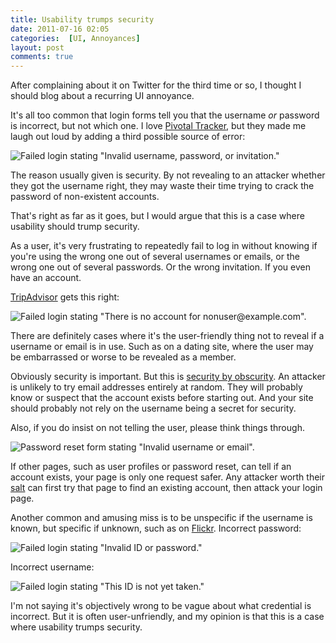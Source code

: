 ```yaml
---
title: Usability trumps security
date: 2011-07-16 02:05
categories:  [UI, Annoyances]
layout: post
comments: true
---
```


After complaining about it on Twitter for the third time or so, I thought I should blog about a recurring UI annoyance.

It's all too common that login forms tell you that the username *or* password is incorrect, but not which one. I love [Pivotal Tracker](https://www.pivotaltracker.com/), but they made me laugh out loud by adding a third possible source of error:

![Failed login stating "Invalid username, password, or invitation."](http://dl.dropbox.com/u/546793/blog/2011-07-16-usability-trumps-security/pivotal-login.png)

The reason usually given is security. By not revealing to an attacker whether they got the username right, they may waste their time trying to crack the password of non-existent accounts.

That's right as far as it goes, but I would argue that this is a case where usability should trump security.

As a user, it's very frustrating to repeatedly fail to log in without knowing if you're using the wrong one out of several usernames or emails, or the wrong one out of several passwords. Or the wrong invitation. If you even have an account.

[TripAdvisor](http://tripadvisor.com) gets this right:

![Failed login stating "There is no account for nonuser@example.com".](http://dl.dropbox.com/u/546793/blog/2011-07-16-usability-trumps-security/tripadvisor-login.png)

There are definitely cases where it's the user-friendly thing not to reveal if a username or email is in use. Such as on a dating site, where the user may be embarrassed or worse to be revealed as a member.

Obviously security is important. But this is [security by obscurity](http://en.wikipedia.org/wiki/Security_through_obscurity). An attacker is unlikely to try email addresses entirely at random. They will probably know or suspect that the account exists before starting out. And your site should probably not rely on the username being a secret for security.

Also, if you do insist on not telling the user, please think things through.

![Password reset form stating "Invalid username or email".](http://dl.dropbox.com/u/546793/blog/2011-07-16-usability-trumps-security/pivotal-pwreset.png)

If other pages, such as user profiles or password reset, can tell if an account exists, your page is only one request safer. Any attacker worth their [salt](http://en.wikipedia.org/wiki/Salt_\(cryptography\)) can first try that page to find an existing account, then attack your login page.

Another common and amusing miss is to be unspecific if the username is known, but specific if unknown, such as on [Flickr](http://flickr.com). Incorrect password:

![Failed login stating "Invalid ID or password."](http://dl.dropbox.com/u/546793/blog/2011-07-16-usability-trumps-security/yahoo-wrongpw.png)

Incorrect username:

![Failed login stating "This ID is not yet taken."](http://dl.dropbox.com/u/546793/blog/2011-07-16-usability-trumps-security/yahoo-wrongname.png)

I'm not saying it's objectively wrong to be vague about what credential is incorrect. But it is often user-unfriendly, and my opinion is that this is a case where usability trumps security.
